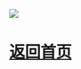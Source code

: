 ![](https://cdn.jsdelivr.net/gh/love2wind/cloudimg/img/b955b92888eddbc1be804b2b8ea02b47.jpg)

# [返回首页](/)

